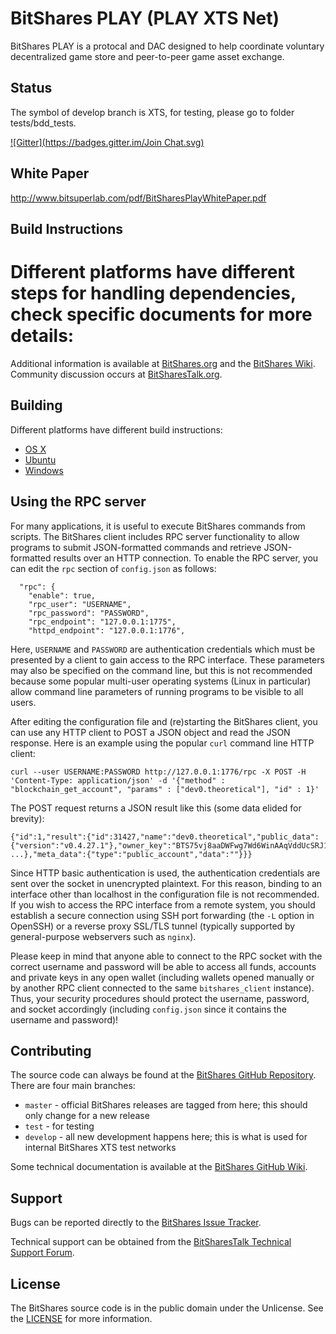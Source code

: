 BitShares PLAY (PLAY XTS Net)
===============================
BitShares PLAY is a protocal and DAC designed to help coordinate voluntary decentralized game store and peer-to-peer game asset exchange.

Status
------
The symbol of develop branch is XTS, for testing, please go to folder tests/bdd_tests.


[![Gitter](https://badges.gitter.im/Join Chat.svg)](https://gitter.im/Bitsuperlab/bitshares_play?utm_source=badge&utm_medium=badge&utm_campaign=pr-badge)


White Paper
------------------
http://www.bitsuperlab.com/pdf/BitSharesPlayWhitePaper.pdf

Build Instructions
------------------
Different platforms have different steps for handling dependencies, check specific documents
for more details:
=======

Additional information is available at [BitShares.org](http://bitshares.org/) and the [BitShares Wiki](http://wiki.bitshares.org/index.php/Main_Page). Community discussion occurs at [BitSharesTalk.org](https://bitsharestalk.org/).

Building
--------
Different platforms have different build instructions:
* [OS X](https://github.com/bitsuperlab/bitshares_play/blob/master/BUILD_OSX.md)
* [Ubuntu](https://github.com/bitsuperlab/bitshares_play/blob/master/BUILD_UBUNTU.md)
* [Windows](https://github.com/bitsuperlab/bitshares_play/blob/master/BUILD_WIN32.md)


Using the RPC server
--------------------

For many applications, it is useful to execute BitShares commands from scripts.  The BitShares client includes RPC server functionality to allow programs to submit JSON-formatted commands and retrieve JSON-formatted results over an HTTP connection.  To enable the RPC server, you can edit the `rpc` section of `config.json` as follows:

      "rpc": {
        "enable": true,
        "rpc_user": "USERNAME",
        "rpc_password": "PASSWORD",
        "rpc_endpoint": "127.0.0.1:1775",
        "httpd_endpoint": "127.0.0.1:1776",

Here, `USERNAME` and `PASSWORD` are authentication credentials which must be presented by a client to gain access to the RPC interface.  These parameters may also be specified on the command line, but this is not recommended because some popular multi-user operating systems (Linux in particular) allow command line parameters of running programs to be visible to all users.

After editing the configuration file and (re)starting the BitShares client, you can use any HTTP client to POST a JSON object and read the JSON response.  Here is an example using the popular `curl` command line HTTP client:

    curl --user USERNAME:PASSWORD http://127.0.0.1:1776/rpc -X POST -H 'Content-Type: application/json' -d '{"method" : "blockchain_get_account", "params" : ["dev0.theoretical"], "id" : 1}'

The POST request returns a JSON result like this (some data elided for brevity):

    {"id":1,"result":{"id":31427,"name":"dev0.theoretical","public_data":{"version":"v0.4.27.1"},"owner_key":"BTS75vj8aaDWFwg7Wd6WinAAqVddUcSRJ1hSMDNayLAbCuxsmoQTf", ...},"meta_data":{"type":"public_account","data":""}}}

Since HTTP basic authentication is used, the authentication credentials are sent over the socket in unencrypted plaintext.
For this reason, binding to an interface other than localhost in the configuration file is not recommended.
If you wish to access the RPC interface from a remote system, you should establish a secure connection using SSH port forwarding (the `-L` option in OpenSSH) or a reverse proxy SSL/TLS tunnel (typically supported by general-purpose webservers such as `nginx`).

Please keep in mind that anyone able to connect to the RPC socket with the correct username and password will be able to access all funds, accounts and private keys in any open wallet (including wallets opened manually or by another RPC client connected to the same `bitshares_client` instance).
Thus, your security procedures should protect the username, password, and socket accordingly (including `config.json` since it contains the username and password)!

Contributing
------------
The source code can always be found at the [BitShares GitHub Repository](https://github.com/BitShares/bitshares). There are four main branches:
- `master` - official BitShares releases are tagged from here; this should only change for a new release
- `test` - for testing
- `develop` - all new development happens here; this is what is used for internal BitShares XTS test networks

Some technical documentation is available at the [BitShares GitHub Wiki](https://github.com/BitShares/bitshares/wiki).

Support
-------
Bugs can be reported directly to the [BitShares Issue Tracker](https://github.com/BitShares/bitshares/issues).

Technical support can be obtained from the [BitSharesTalk Technical Support Forum](https://bitsharestalk.org/index.php?board=45.0).

License
-------
The BitShares source code is in the public domain under the Unlicense. See the [LICENSE](https://github.com/BitShares/bitshares/blob/master/LICENSE.txt) for more information.
